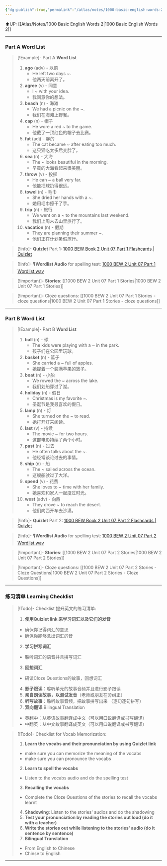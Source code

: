 ```yaml
---
{"dg-publish":true,"permalink":"/atlas/notes/1000-basic-english-words-2-unit-07/","noteIcon":""}
---
```


⬆️UP: [[Atlas/Notes/1000 Basic English Words 2\|1000 Basic English Words 2]]

---
### Part A Word List

> [!Example]- Part A **Word List**
> 1. **ago** (adv) - 以前
>     - He left two days ~.
>     - 他两天前离开了。
> 2. **agree** (v) - 同意
>     - I ~ with your idea.
>     - 我同意你的想法。
> 3. **beach** (n) - 海滩
>     - We had a picnic on the ~.
>     - 我们在海滩上野餐。
> 4. **cap** (n) - 帽子
>     - He wore a red ~ to the game.
>     - 他戴了一顶红色的帽子去比赛。
> 5. **fat** (adj) - 胖的
>     - The cat became ~ after eating too much.
>     - 这只猫吃太多后变胖了。
> 6. **sea** (n) - 大海
>     - The ~ looks beautiful in the morning.
>     - 早晨的大海看起来很美丽。
> 7. **throw** (v) - 投掷
>     - He can ~ a ball very far.
>     - 他能把球扔得很远。
> 8. **towel** (n) - 毛巾
>     - She dried her hands with a ~.
>     - 她用毛巾擦干了手。
> 9. **trip** (n) - 旅行
>     - We went on a ~ to the mountains last weekend.
>     - 我们上周末去山里旅行了。
> 10. **vacation** (n) - 假期
>     - They are planning their summer ~.
>     - 他们正在计划暑假旅行。

> [!info]- **Quizlet** Part 1: [1000 BEW Book 2 Unit 07 Part 1 Flashcards | Quizlet](https://quizlet.com/my/989147831/1000-bew-book-2-unit-07-part-1-flash-cards/?i=1vbzw5&x=1jqt)

> [!info]- 🎙️**Wordlist Audio** for spelling test: [1000 BEW 2 Unit 07 Part 1 Wordlist.wav]()

> [!important]- **Stories**: [[1000 BEW 2 Unit 07 Part 1 Stories\|1000 BEW 2 Unit 07 Part 1 Stories]]

> [!important]- Cloze questions: [[1000 BEW 2 Unit 07 Part 1 Stories - cloze questions\|1000 BEW 2 Unit 07 Part 1 Stories - cloze questions]]

---
### Part B Word List


> [!Example]- Part B **Word List**
> 1. **ball** (n) - 球
>     - The kids were playing with a ~ in the park.
>     - 孩子们在公园里玩球。
> 2. **basket** (n) - 篮子
>     - She carried a ~ full of apples.
>     - 她提着一个装满苹果的篮子。
> 3. **boat** (n) - 小船
>     - We rowed the ~ across the lake.
>     - 我们划船穿过了湖。
> 4. **holiday** (n) - 假日
>     - Christmas is my favorite ~.
>     - 圣诞节是我最喜欢的假日。
> 5. **lamp** (n) - 灯
>     - She turned on the ~ to read.
>     - 她打开灯来阅读。
> 6. **last** (v) - 持续
>     - The movie ~ for two hours.
>     - 这部电影持续了两个小时。
> 7. **past** (n) - 过去
>     - He often talks about the ~.
>     - 他经常谈论过去的事情。
> 8. **ship** (n) - 船
>     - The ~ sailed across the ocean.
>     - 这艘船驶过了大洋。
> 9. **spend** (v) - 花费
>     - She loves to ~ time with her family.
>     - 她喜欢和家人一起度过时光。
> 10. **west** (adv) - 向西
>     - They drove ~ to reach the desert.
>     - 他们向西开车去沙漠。

> [!info]- **Quizlet** Part 2: [1000 BEW Book 2 Unit 07 Part 2 Flashcards | Quizlet]()

> [!info]- 🎙️**Wordlist Audio** for spelling test: [1000 BEW 2 Unit 07 Part 2 Wordlist.wav]()

> [!important]- **Stories**: [[1000 BEW 2 Unit 07 Part 2 Stories\|1000 BEW 2 Unit 07 Part 2 Stories]]

> [!important]- Cloze questions: [[1000 BEW 2 Unit 07 Part 2 Stories - Cloze Questions\|1000 BEW 2 Unit 07 Part 2 Stories - Cloze Questions]]

---
### 练习清单 Learning Checklist

> [!Todo]- Checklist 提升英文的练习清单:
> 1. **使用Quizlet link 来学习词汇以及它们的发音** 
>	- 确保你记得词汇的意思 
>	- 确保你能够念出词汇的音 
> 2. **学习拼写词汇** 
>	- 聆听词汇的语音并且拼写词汇 
> 3. **回想词汇**
>	- 研读Cloze Questions的故事，回想词汇 
> 4. **影子跟读**：聆听单元的故事音频并且进行影子跟读 
> 5. **亲自朗读故事，以测试发音**（老师或朋友在旁纠正）
> 6. **听写故事**：聆听故事音频，把故事拼写出来 （逐句逐句拼写）
> 7. **双向翻译** Bilingual Translation 
>	- 英翻中：从英语故事翻译成中文（可以用口说翻译或书写翻译）
>	- 中翻英：从中文故事翻译成英文（可以用口说翻译或书写翻译）

> [!Todo]- Checklist for Vocab Memorization:
> 
> 1. **Learn the vocabs and their pronunciation by using Quizlet link**
>	- make sure you can memorize the meaning of the vocabs
>	- make sure you can pronounce the vocabs
> 2. **Learn to spell the vocabs**
>	- Listen to the vocabs audio and do the spelling test
> 3. **Recalling the vocabs**
>	- Complete the Cloze Questions of the stories to recall the vocabs learnt
> 4. **Shadowing**: Listen to the stories' audios and do the shadowing
> 5. **Test your pronunciation by reading the stories out loud (do it with a teacher)**
> 6. **Write the stories out while listening to the stories' audio (do it sentence by sentence)**
> 7. **Bilingual Translation** 
> 	- From English to Chinese
> 	- Chinse to English



---
